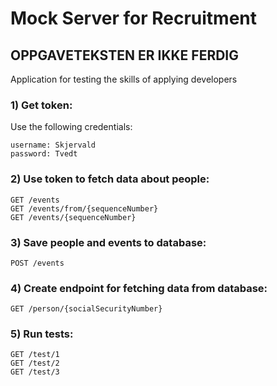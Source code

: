 # Mock Server for Recruitment

## OPPGAVETEKSTEN ER IKKE FERDIG

Application for testing the skills of applying developers

### 1) Get token:

Use the following credentials:

```
username: Skjervald
password: Tvedt
```

### 2) Use token to fetch data about people:

```
GET /events
GET /events/from/{sequenceNumber}
GET /events/{sequenceNumber}
```

### 3) Save people and events to database:

```
POST /events
```

### 4) Create endpoint for fetching data from database:

```
GET /person/{socialSecurityNumber}
```

### 5) Run tests:

```
GET /test/1
GET /test/2
GET /test/3
```



